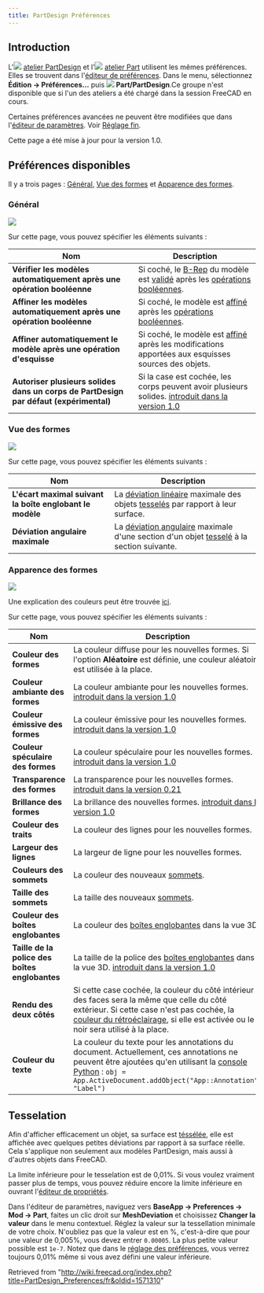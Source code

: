 ```yaml
---
title: PartDesign Préférences
---
```

## Introduction

L'![](/images/Workbench_PartDesign.svg) [atelier PartDesign](/PartDesign_Workbench/fr "PartDesign Workbench/fr") et l'![](/images/Workbench_Part.svg) [atelier Part](/Part_Workbench/fr "Part Workbench/fr") utilisent les mêmes préférences. Elles se trouvent dans l'[éditeur de préférences](/Preferences_Editor/fr "Preferences Editor/fr"). Dans le menu, sélectionnez **Édition → Préférences...** puis **![](/images/Preferences-part_design.svg) Part/PartDesign**.Ce groupe n'est disponible que si l'un des ateliers a été chargé dans la session FreeCAD en cours.

Certaines préférences avancées ne peuvent être modifiées que dans l'[éditeur de paramètres](/Std_DlgParameter/fr "Std DlgParameter/fr"). Voir [Réglage fin](/Fine-tuning/fr#Atelier_PartDesign "Fine-tuning/fr").

Cette page a été mise à jour pour la version 1.0.

## Préférences disponibles

Il y a trois pages : [Général](#Général), [Vue des formes](#Vue_des_formes) et [Apparence des formes](#Apparence_des_formes).

### Général

![](/images/Preferences_PartDesign_Page_General.png)

Sur cette page, vous pouvez spécifier les éléments suivants :

| Nom | Description |
| --- | --- |
| **Vérifier les modèles automatiquement après une opération booléenne** | Si coché, le [B-Rep](https://fr.wikipedia.org/wiki/B-Rep) du modèle est [validé](/Part_CheckGeometry/fr "Part CheckGeometry/fr") après les [opérations booléennes](/Part_Boolean/fr "Part Boolean/fr"). |
| **Affiner les modèles automatiquement après une opération booléenne** | Si coché, le modèle est [affiné](/Part_RefineShape/fr "Part RefineShape/fr") après les [opérations booléennes](/Part_Boolean/fr "Part Boolean/fr"). |
| **Affiner automatiquement le modèle après une opération d'esquisse** | Si coché, le modèle est [affiné](/Part_RefineShape/fr "Part RefineShape/fr") après les modifications apportées aux esquisses sources des objets. |
| **Autoriser plusieurs solides dans un corps de PartDesign par défaut (expérimental)** | Si la case est cochée, les corps peuvent avoir plusieurs solides. [introduit dans la version 1.0](/Release_notes_1.0/fr "Release notes 1.0/fr") |

### Vue des formes

![](/images/Preferences_PartDesign_Page_Shape_view.png)

Sur cette page, vous pouvez spécifier les éléments suivants :

| Nom | Description |
| --- | --- |
| **L'écart maximal suivant la boîte englobant le modèle** | La [déviation linéaire](https://www.opencascade.com/doc/occt-7.3.0/overview/html/occt_user_guides__modeling_algos.html#occt_modalg_11_2) maximale des objets [tesselés](#Tesselation) par rapport à leur surface. |
| **Déviation angulaire maximale** | La [déviation angulaire](https://www.opencascade.com/doc/occt-7.3.0/overview/html/occt_user_guides__modeling_algos.html#occt_modalg_11_2) maximale d'une section d'un objet [tesselé](#Tesselation) à la section suivante. |

### Apparence des formes

![](/images/Preferences_PartDesign_Page_Shape_appearance.png)

Une explication des couleurs peut être trouvée [ici](/Part_ColorPerFace/fr#Utilisation "Part ColorPerFace/fr").

Sur cette page, vous pouvez spécifier les éléments suivants :

| Nom | Description |
| --- | --- |
| **Couleur des formes** | La couleur diffuse pour les nouvelles formes. Si l'option **Aléatoire** est définie, une couleur aléatoire est utilisée à la place. |
| **Couleur ambiante des formes** | La couleur ambiante pour les nouvelles formes. [introduit dans la version 1.0](/Release_notes_1.0/fr "Release notes 1.0/fr") |
| **Couleur émissive des formes** | La couleur émissive pour les nouvelles formes. [introduit dans la version 1.0](/Release_notes_1.0/fr "Release notes 1.0/fr") |
| **Couleur spéculaire des formes** | La couleur spéculaire pour les nouvelles formes. [introduit dans la version 1.0](/Release_notes_1.0/fr "Release notes 1.0/fr") |
| **Transparence des formes** | La transparence pour les nouvelles formes. [introduit dans la version 0.21](/Release_notes_0.21/fr "Release notes 0.21/fr") |
| **Brillance des formes** | La brillance des nouvelles formes. [introduit dans la version 1.0](/Release_notes_1.0/fr "Release notes 1.0/fr") |
| **Couleur des traits** | La couleur des lignes pour les nouvelles formes. |
| **Largeur des lignes** | La largeur de ligne pour les nouvelles formes. |
| **Couleurs des sommets** | La couleur des nouveaux [sommets](/Glossary/fr#Vertex "Glossary/fr"). |
| **Taille des sommets** | La taille des nouveaux [sommets](/Glossary/fr#Vertex "Glossary/fr"). |
| **Couleur des boîtes englobantes** | La couleur des [boîtes englobantes](/Property_editor/fr#Vue "Property editor/fr") dans la vue 3D. |
| **Taille de la police des boîtes englobantes** | La taille de la police des [boîtes englobantes](/Property_editor/fr#Vue "Property editor/fr") dans la vue 3D. [introduit dans la version 1.0](/Release_notes_1.0/fr "Release notes 1.0/fr") |
| **Rendu des deux côtés** | Si cette case cochée, la couleur du côté intérieur des faces sera la même que celle du côté extérieur. Si cette case n'est pas cochée, la [couleur du rétroéclairage](/Preferences_Editor/fr#Vue_3D "Preferences Editor/fr"), si elle est activée ou le noir sera utilisé à la place. |
| **Couleur du texte** | La couleur du texte pour les annotations du document. Actuellement, ces annotations ne peuvent être ajoutées qu'en utilisant la [console Python](/Python_console/fr "Python console/fr") :  `obj = App.ActiveDocument.addObject("App::Annotation", "Label")` |

## Tesselation

Afin d'afficher efficacement un objet, sa surface est [téssélée](https://en.wikipedia.org/wiki/Tessellation_(computer_graphics)), elle est affichée avec quelques petites déviations par rapport à sa surface réelle. Cela s'applique non seulement aux modèles PartDesign, mais aussi à d'autres objets dans FreeCAD.

La limite inférieure pour le tesselation est de 0,01%. Si vous voulez vraiment passer plus de temps, vous pouvez réduire encore la limite inférieure en ouvrant l'[éditeur de propriétés](/Std_DlgParameter/fr "Std DlgParameter/fr").

Dans l'éditeur de paramètres, naviguez vers **BaseApp → Preferences → Mod → Part**, faites un clic droit sur **MeshDeviation** et choisissez **Changer la valeur** dans le menu contextuel. Réglez la valeur sur la tessellation minimale de votre choix. N'oubliez pas que la valeur est en %, c'est-à-dire que pour une valeur de 0,005%, vous devez entrer `0.00005`. La plus petite valeur possible est `1e-7`. Notez que dans le [réglage des préférences](/Preferences_Editor/fr "Preferences Editor/fr"), vous verrez toujours 0,01% même si vous avez défini une valeur inférieure.

Retrieved from "<http://wiki.freecad.org/index.php?title=PartDesign_Preferences/fr&oldid=1571310>"